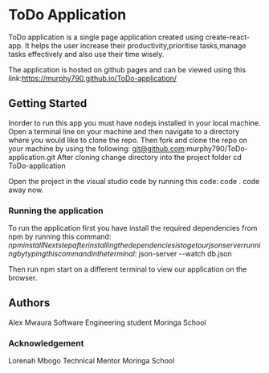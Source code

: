 # ToDo Application

ToDo application is a single page application created using create-react-app.
It helps the user increase their productivity,prioritise tasks,manage tasks effectively and also use their time wisely.

The application is hosted on github pages and can be viewed using this link:https://murphy790.github.io/ToDo-application/


## Getting Started
Inorder to run this app you must have nodejs installed in your local machine.
Open a terminal line on your machine and then navigate to a directory where you would like to clone the repo.
Then fork and clone the repo on your machine by using the following:
    git@github.com:murphy790/ToDo-application.git
After cloning change directory into the project folder
    cd ToDo-application

Open the project in the visual studio code by running this code:
  code .
  code away now.

### Running the application

To run the application first you have install the required dependencies from npm by running this command: $npm install
Next step after installing the dependencies is to get our json server running by typing this command in the terminal:$ json-server --watch db.json

Then run npm start on a different terminal to view our application on the browser.
## Authors
Alex Mwaura
Software Engineering student
Moringa School

### Acknowledgement
Lorenah Mbogo
Technical Mentor
Moringa School

